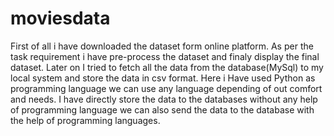 # moviesdata
First of all i have downloaded the dataset form online platform. As per the task requirement i have pre-process the dataset and finaly display the final dataset.
Later on I tried to fetch all the data from the database(MySql) to my local system and store the data in csv format.
Here i Have used Python as programming language we can use any language depending of out comfort and needs.
I have directly store the data to the databases without any help of programming language we can also send the data to the database with the help of programming languages.
